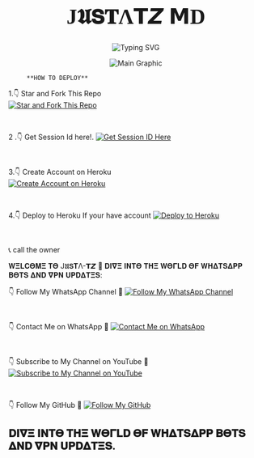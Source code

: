 <p align="center">
  <h1 align="center" style="font-family: 'EB Garamond'; font-size: 3em;">J𝖀𝗦𝐓Λ𝗧𝙕 𝗠D</h1>
</p>

<p align="center">
  <img src="https://readme-typing-svg.demolab.com?font=EB+Garamond&weight=900&size=30&duration=4000&pause=1000&width=435&lines=My+Name+is+J𝖀𝗦𝐓Λ𝗧𝙕_𝗠D;𝗖𝚁𝙴Λ𝚃𝙴𝙳+𝗕𝚢+J𝖀𝗦𝐓Λ-𝗧𝙕;Fork+Me+and+Enjoy!" alt="Typing SVG" />
</p>

<p align="center">
  <img src="https://files.catbox.moe/ewn1gt.jpg" alt="Main Graphic" />
</p>


         **HOW TO DEPLOY**
1.👇 Star and Fork This Repo  
[![Star and Fork This Repo](https://img.shields.io/static/v1?label=Star%20%26%20Fork%20This%20Repo&message=GitHub&color=181717&style=for-the-badge&logo=github&logoColor=white)](https://github.com/JustaTz03/JustaTz-Md/fork)  

<br>

2 .👇 Get Session Id here!.
[![Get Session ID Here](https://img.shields.io/static/v1?label=Session%20ID&message=Generate&color=FF4500&style=for-the-badge&logo=firefox&logoColor=white)](https://session-id-pff9.onrender.com) 



  

 
 
 
 
 
<br>

3.👇 Create Account on Heroku  
[![Create Account on Heroku](https://img.shields.io/static/v1?label=Create%20Account&message=Heroku&color=430098&style=for-the-badge&logo=heroku&logoColor=white)](https://heroku.com)  

<br>

4.👇 Deploy to Heroku If your have account
[![Deploy to Heroku](https://img.shields.io/static/v1?label=Deploy%20to&message=Heroku&color=430098&style=for-the-badge&logo=heroku&logoColor=white)](https://dashboard.heroku.com/new?template=https%3A%2F%2Fgithub.com%2FJustaTz03%2FJustaTz-Md)  

<br>

 📞 call the owner 
 
𝐖𝚵𝐋𝐂𝚯𝚳𝚵 𝚻𝚯 J𝖀𝗦𝐓Λ-𝗧𝙕 🚀 𝐃𝚰𝛁𝚵 𝚰𝚴𝚻𝚯 𝚻𝚮𝚵 𝐖𝚯𝚪𝐋𝐃 𝚯𝐅 𝐖𝚮𝚫𝚻𝐒𝚫𝚸𝚸 𝚩𝚯𝚻𝐒 𝚫𝚴𝐃 𝛁𝚸𝚴 𝐔𝚸𝐃𝚫𝚻𝚵𝐒:  

👇 Follow My WhatsApp Channel 🤝 
[![Follow My WhatsApp Channel](https://img.shields.io/static/v1?label=Follow%20My%20WhatsApp%20Channel&message=follow&color=25D366&style=for-the-badge&logo=whatsapp&logoColor=white)](https://whatsapp.com/channel/0029Vap2lUBJuyA8HLdfho47)  

<br>

👇 Contact Me on WhatsApp  🤝
[![Contact Me on WhatsApp](https://img.shields.io/static/v1?label=Contact%20Me%20on%20WhatsApp&message=Message&color=25D366&style=for-the-badge&logo=whatsapp&logoColor=white)](https://wa.me/255719442240)  

<br>

👇 Subscribe to My Channel on YouTube 🤝 
[![Subscribe to My Channel on YouTube](https://img.shields.io/static/v1?label=Subscribe%20to%20My%20Channel&message=YouTube&color=FF0000&style=for-the-badge&logo=youtube&logoColor=white)](https://www.youtube.com/@JustaTz)  

<br>

👇 Follow My GitHub 🤝
[![Follow My GitHub](https://img.shields.io/static/v1?label=Follow%20My%20GitHub&message=GitHub&color=181717&style=for-the-badge&logo=github&logoColor=white)](https://github.com/JustaTz03/JustaTz-Md)  


## 𝐃𝚰𝛁𝚵 𝚰𝚴𝚻𝚯 𝚻𝚮𝚵 𝐖𝚯𝚪𝐋𝐃 𝚯𝐅 𝐖𝚮𝚫𝚻𝐒𝚫𝚸𝚸 𝚩𝚯𝚻𝐒 𝚫𝚴𝐃 𝛁𝚸𝚴 𝐔𝚸𝐃𝚫𝚻𝚵𝐒.
